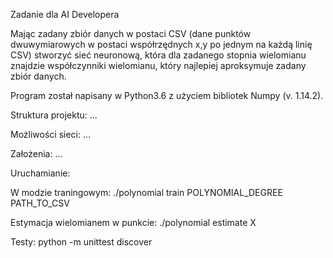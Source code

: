 Zadanie dla AI Developera


Mając zadany zbiór danych w postaci CSV (dane punktów dwuwymiarowych w postaci
współrzędnych x,y po jednym na każdą linię CSV) stworzyć sieć neuronową, która dla
zadanego stopnia wielomianu znajdzie współczynniki wielomianu, który najlepiej
aproksymuje zadany zbiór danych.

Program został napisany w Python3.6 z użyciem bibliotek Numpy (v. 1.14.2).

Struktura projektu:
...

Możliwości sieci:
...

Założenia:
...

Uruchamianie:

W modzie traningowym:
./polynomial train POLYNOMIAL_DEGREE PATH_TO_CSV

Estymacja wielomianem w punkcie:
./polynomial estimate X

Testy:
python -m unittest discover
